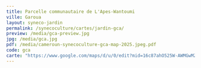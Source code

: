 ```yaml
---
title: Parcelle communautaire de L'Apes-Wantoumi
ville: Garoua
layout: syneco-jardin
permalink: /synecoculture/cartes/jardin-gca/
preview: /media/gca-preview.jpg
jpg: /media/gca.jpg
pdf: /media/cameroun-synecoculture-gca-map-2025.jpeg.pdf
code: gca
carte: "https://www.google.com/maps/d/u/0/edit?mid=16c87ahO525W-AWMGwMZOaQWxiwq29MA&ll=9.389134711116817%2C13.432389591127905&z=22"
---
```

